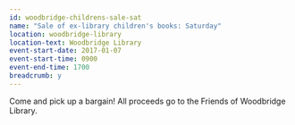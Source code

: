```yaml
---
id: woodbridge-childrens-sale-sat
name: "Sale of ex-library children's books: Saturday"
location: woodbridge-library
location-text: Woodbridge Library
event-start-date: 2017-01-07
event-start-time: 0900
event-end-time: 1700
breadcrumb: y
---
```


Come and pick up a bargain! All proceeds go to the Friends of Woodbridge Library.
